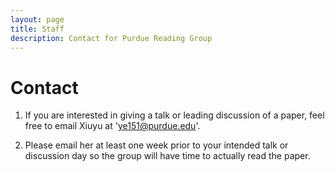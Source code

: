 ```yaml
---
layout: page
title: Staff
description: Contact for Purdue Reading Group
---
```


# Contact

1. If you are interested in giving a talk or leading discussion of a paper, feel free to email Xiuyu at 'ye151@purdue.edu'.

2. Please email her at least one week prior to your intended talk or discussion day so the group will have time to actually read the paper.


<!-- Staff information is stored in the `_staffers` directory and rendered according to the layout file, `_layouts/staffer.html`. -->


<!-- ## Instructors

{% assign instructors = site.staffers | where: 'role', 'Instructor' %}
{% for staffer in instructors %}
{{ staffer }}
{% endfor %}

{% assign teaching_assistants = site.staffers | where: 'role', 'Teaching Assistant' %}
{% assign num_teaching_assistants = teaching_assistants | size %}
{% if num_teaching_assistants != 0 %}
## Teaching Assistants

{% for staffer in teaching_assistants %}
{{ staffer }}
{% endfor %}
{% endif %} -->
